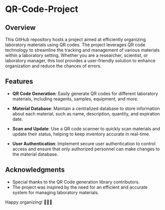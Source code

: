 # QR-Code-Project

## Overview

This GitHub repository hosts a project aimed at efficiently organizing laboratory materials using QR codes. The project leverages QR code technology to streamline the tracking and management of various materials within a laboratory setting. Whether you are a researcher, scientist, or laboratory manager, this tool provides a user-friendly solution to enhance organization and reduce the chances of errors.

## Features

- **QR Code Generation**: Easily generate QR codes for different laboratory materials, including reagents, samples, equipment, and more.

- **Material Database**: Maintain a centralized database to store information about each material, such as name, description, quantity, and expiration date.

- **Scan and Update**: Use a QR code scanner to quickly scan materials and update their status, helping to keep inventory accurate in real-time.

- **User Authentication**: Implement secure user authentication to control access and ensure that only authorized personnel can make changes to the material database.

## Acknowledgments

- Special thanks to the QR Code generation library contributors.
- The project was inspired by the need for an efficient and accurate system for managing laboratory materials.

Happy organizing! 🧪🔬✨
